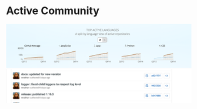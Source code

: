 # Active Community
![Alt text](/img/language-popularity.png)
![Alt text](/img/newrelic-commits.png)

